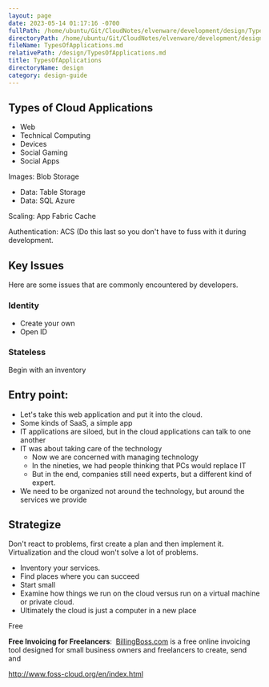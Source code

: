 ```yaml
---
layout: page
date: 2023-05-14 01:17:16 -0700
fullPath: /home/ubuntu/Git/CloudNotes/elvenware/development/design/TypesOfApplications.md
directoryPath: /home/ubuntu/Git/CloudNotes/elvenware/development/design
fileName: TypesOfApplications.md
relativePath: /design/TypesOfApplications.md
title: TypesOfApplications
directoryName: design
category: design-guide
---
```


## Types of Cloud Applications

*   Web
*   Technical Computing
*   Devices
*   Social Gaming
*   Social Apps

Images: Blob Storage

*   Data: Table Storage
*   Data: SQL Azure

Scaling: App Fabric Cache

Authentication: ACS (Do this last so you don't have to fuss with it during development.

## Key Issues

Here are some issues that are commonly encountered by developers.

### Identity

*   Create your own
*   Open ID

### Stateless

Begin with an inventory

## Entry point:

*   Let's take this web application and put it into the cloud.
*   Some kinds of SaaS, a simple app
*   IT applications are siloed, but in the cloud applications can talk to one another
*   IT was about taking care of the technology
    *   Now we are concerned with managing technology
    *   In the nineties, we had people thinking that PCs would replace IT
    *   But in the end, companies still need experts, but a different kind of expert.
*   We need to be organized not around the technology, but around the services we provide

## Strategize

Don't react to problems, first create a plan and then implement it. Virtualization and the cloud won't solve a lot of problems.

*   Inventory your services.
*   Find places where you can succeed
*   Start small
*   Examine how things we run on the cloud versus run on a virtual machine or private cloud.
*   Ultimately the cloud is just a computer in a new place

Free

**Free Invoicing for Freelancers**:  [BillingBoss.com](http://www.billingboss.com/) is a free online invoicing tool designed for small business owners and freelancers to create, send and

http://www.foss-cloud.org/en/index.html
